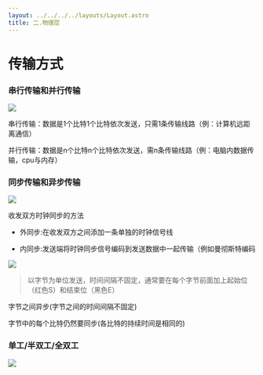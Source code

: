 ```yaml
---
layout: ../../../../layouts/Layout.astro
title: 二.物理层
---
```



# 传输方式

### 串行传输和并行传输

![](https://img.0pt.icu/computernet/2-3/2-3-1.png)

串行传输：数据是1个比特1个比特依次发送，只需1条传输线路（例：计算机远距离通信）

并行传输：数据是n个比特n个比特依次发送，需n条传输线路（例：电脑内数据传输，cpu与内存）

### 同步传输和异步传输

![](https://img.0pt.icu/computernet/2-3/2-3-2.png)

收发双方时钟同步的方法

- 外同步:在收发双方之间添加一条单独的时钟信号线

- 内同步:发送端将时钟同步信号编码到发送数据中一起传输（例如曼彻斯特编码

![](https://img.0pt.icu/computernet/2-3/2-3-3.png)

> 以字节为单位发送，时间间隔不固定，通常要在每个字节前面加上起始位（红色S）和结束位（黑色E）

字节之间异步(字节之间的时间间隔不固定)

字节中的每个比特仍然要同步(各比特的持续时间是相同的)

### 单工/半双工/全双工

![](https://img.0pt.icu/computernet/2-3/2-3-4.png)
